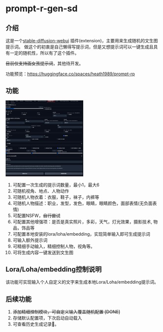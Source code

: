 # prompt-r-gen-sd

## 介绍
这是一个[stable-diffusion-webui](https://github.com/AUTOMATIC1111/stable-diffusion-webui) 插件(extension)，主要用来生成随机的文生图提示词。
做这个的初衷是自己懒得写提示词，但是又想提示词可以一键生成且具有一定的随机性，所以有了这个插件。

~~目前仅支持画女孩提示词~~，其他待开发。

功能预览：https://huggingface.co/spaces/heath1989/prompt-rp

## 功能

<img src="https://github.com/HeathWang/prompt-r-gen-sd/blob/master/snap_Shot.png" alt="ui" width="50%">

1. 可配置一次生成的提示词数量，最小1，最大6
2. 可随机视角、地点、人物动作
3. 可随机人物衣着：衣服，鞋子，袜子，内裤等
4. 可随机人物描述：职业，发型，发色，眼睛，眼睛颜色，面部表情(无负面表情)
5. 可配置NSFW，~~自行尝试~~
6. 可配置其他增强项：是否是真实照片，多彩，天气，灯光效果，摄影技术, 物品，饰品等
7. 可配置本地安装的lora/loha/embedding，实现简单输入即可生成提示词
8. 可输入额外提示词
9. 可精细手动输入，精细控制人物，视角等。
10. 可将生成内容一键发送到文生图

## Lora/Loha/embedding控制说明
该功能可实现输入个人自定义的文字来生成本地Lora/Loha/embedding提示词。

## 后续功能

1. ~~添加精细控制模块，可自定义输入覆盖随机配置 [DONE]~~
2. 存储默认配置项，下次启动自动载入
3. 可查看历史生成记录📝。


